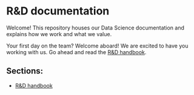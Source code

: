 # R&D documentation

Welcome! This repository houses our Data Science documentation and explains how we work and what we value.

Your first day on the team? Welcome aboard! We are excited to have you working with us. Go ahead and read the [R&D handbook](handbook).

## Sections:

* [R&D handbook](handbook)
